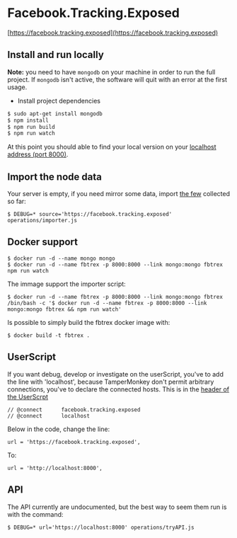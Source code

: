 # Facebook.Tracking.Exposed

[https://facebook.tracking.exposed](https://facebook.tracking.exposed)

## Install and run locally

**Note:** you need  to have `mongodb` on your machine in order to run the full project. If `mongodb` isn't active, the software will quit with an error at the first usage.

- Install project dependencies

```bash
$ sudo apt-get install mongodb
$ npm install
$ npm run build
$ npm run watch
```

At this point you should able to find your local version on your [localhost address (port 8000)](http://localhost:8000).

## Import the node data

Your server is empty, if you need mirror some data, import [the few](https://facebook.tracking.exposed/impact) collected so far:

```
$ DEBUG=* source='https://facebook.tracking.exposed' operations/importer.js
```

## Docker support

```
$ docker run -d --name mongo mongo
$ docker run -d --name fbtrex -p 8000:8000 --link mongo:mongo fbtrex npm run watch
```
The immage support the importer script:
```
$ docker run -d --name fbtrex -p 8000:8000 --link mongo:mongo fbtrex /bin/bash -c '$ docker run -d --name fbtrex -p 8000:8000 --link mongo:mongo fbtrex && npm run watch'

```

Is possible to simply build the fbtrex docker image with:
```
$ docker build -t fbtrex .
```
## UserScript

If you want debug, develop or investigate on the userScript, you've to add the line with 'localhost', because TamperMonkey don't permit arbitrary connections, you've to declare the connected hosts. This is in the [header of the UserScrpt](https://sourceforge.net/p/greasemonkey/wiki/Metadata_Block/)

    // @connect      facebook.tracking.exposed
    // @connect      localhost

Below in the code, change the line:

    url = 'https://facebook.tracking.exposed',

To:

    url = 'http://localhost:8000',

## API

The API currently are undocumented, but the best way to seem them run is with the command:

```$ DEBUG=* url='https://localhost:8000' operations/tryAPI.js```
